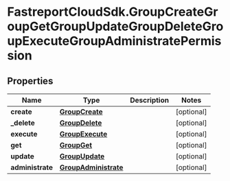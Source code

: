 # FastreportCloudSdk.GroupCreateGroupGetGroupUpdateGroupDeleteGroupExecuteGroupAdministratePermission

## Properties

Name | Type | Description | Notes
------------ | ------------- | ------------- | -------------
**create** | [**GroupCreate**](GroupCreate.md) |  | [optional] 
**_delete** | [**GroupDelete**](GroupDelete.md) |  | [optional] 
**execute** | [**GroupExecute**](GroupExecute.md) |  | [optional] 
**get** | [**GroupGet**](GroupGet.md) |  | [optional] 
**update** | [**GroupUpdate**](GroupUpdate.md) |  | [optional] 
**administrate** | [**GroupAdministrate**](GroupAdministrate.md) |  | [optional] 


